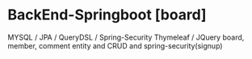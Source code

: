 # BackEnd-Springboot [board]
MYSQL / JPA / QueryDSL / Spring-Security
Thymeleaf / JQuery
board, member, comment entity and CRUD and spring-security(signup)
